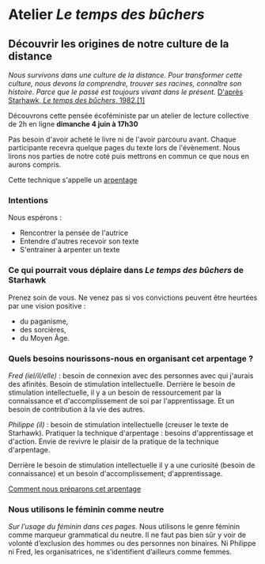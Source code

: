 # Atelier _Le temps des bûchers_

## Découvrir les origines de notre culture de la distance

_Nous survivons dans une culture de la distance. Pour transformer cette culture, nous devons la comprendre, trouver ses racines, connaître son histoire. Parce que le passé est toujours vivant dans le présent._ [D'après Starhawk, _Le temps des bûchers_, 1982.[1]](citations-le-temps-des-bûchers.md)

Découvrons cette pensée écoféministe par un atelier de lecture collective de 2h en ligne **dimanche 4 juin à 17h30**

Pas besoin d'avoir acheté le livre ni de l'avoir parcouru avant. Chaque participante recevra quelque pages du texte lors de l'évènement. Nous lirons nos parties de notre coté puis mettrons en commun ce que nous en aurons compris.

Cette technique s'appelle un [arpentage](arpentage-une-lecture-collective.md)

### Intentions

Nous espérons :
* Rencontrer la pensée de l'autrice
* Entendre d'autres recevoir son texte
* S'entrainer à arpenter un texte


### Ce qui pourrait vous déplaire dans _Le temps des bûchers_ de Starhawk
Prenez soin de vous. Ne venez pas si vos convictions peuvent être heurtées par une vision positive :
* du paganisme,
* des sorcières,
* du Moyen Âge.

### Quels besoins nourissons-nous en organisant cet arpentage ?

_Fred (iel/il/elle)_ : besoin de connexion avec des personnes avec qui j'aurais des afinités.
Besoin de stimulation intellectuelle.
Derrière le besoin de stimulation intellectuelle, il y a un besoin de ressourcement par la connaissance et d'accomplissement de soi par l'apprentissage. Et un besoin de contribution à la vie des autres.

_Philippe (il)_ : besoin de stimulation intellectuelle (creuser le texte de Starhawk).
Pratiquer la technique d'arpentage : besoins d'apprentissage et d'action. Envie de revivre le plaisir de la pratique de la technique d'arpentage.

Derrière le besoin de stimulation intellectuelle il y a une curiosité (besoin de connaissance) et un besoin d'accomplissement; d'apprentissage.

[Comment nous préparons cet arpentage](préparation-le-temps-des-bûchers.md)

### Nous utilisons le féminin comme neutre

_Sur l’usage du féminin dans ces pages._ Nous utilisons le genre féminin comme marqueur grammatical du neutre.
Il ne faut pas bien sûr y voir de volonté d’exclusion des hommes ou des personnes non binaires.
Ni Philippe ni Fred, les organisatrices, ne s’identifient d’ailleurs comme femmes.

